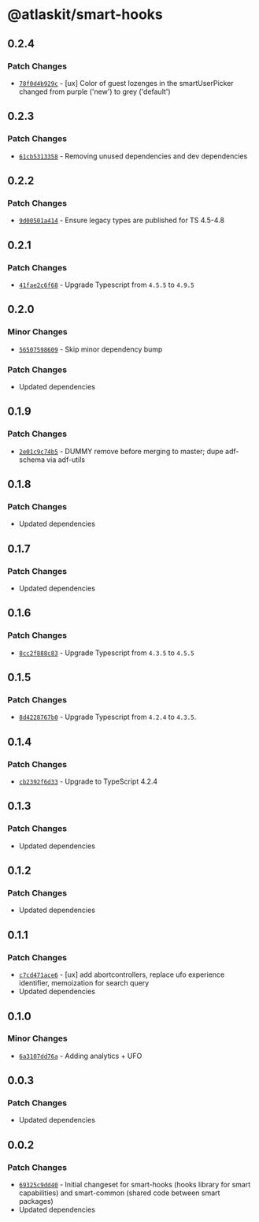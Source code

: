 # @atlaskit/smart-hooks

## 0.2.4

### Patch Changes

- [`78f0d4b929c`](https://bitbucket.org/atlassian/atlassian-frontend/commits/78f0d4b929c) - [ux] Color of guest lozenges in the smartUserPicker changed from purple ('new') to grey ('default')

## 0.2.3

### Patch Changes

- [`61cb5313358`](https://bitbucket.org/atlassian/atlassian-frontend/commits/61cb5313358) - Removing unused dependencies and dev dependencies

## 0.2.2

### Patch Changes

- [`9d00501a414`](https://bitbucket.org/atlassian/atlassian-frontend/commits/9d00501a414) - Ensure legacy types are published for TS 4.5-4.8

## 0.2.1

### Patch Changes

- [`41fae2c6f68`](https://bitbucket.org/atlassian/atlassian-frontend/commits/41fae2c6f68) - Upgrade Typescript from `4.5.5` to `4.9.5`

## 0.2.0

### Minor Changes

- [`56507598609`](https://bitbucket.org/atlassian/atlassian-frontend/commits/56507598609) - Skip minor dependency bump

### Patch Changes

- Updated dependencies

## 0.1.9

### Patch Changes

- [`2e01c9c74b5`](https://bitbucket.org/atlassian/atlassian-frontend/commits/2e01c9c74b5) - DUMMY remove before merging to master; dupe adf-schema via adf-utils

## 0.1.8

### Patch Changes

- Updated dependencies

## 0.1.7

### Patch Changes

- Updated dependencies

## 0.1.6

### Patch Changes

- [`8cc2f888c83`](https://bitbucket.org/atlassian/atlassian-frontend/commits/8cc2f888c83) - Upgrade Typescript from `4.3.5` to `4.5.5`

## 0.1.5

### Patch Changes

- [`8d4228767b0`](https://bitbucket.org/atlassian/atlassian-frontend/commits/8d4228767b0) - Upgrade Typescript from `4.2.4` to `4.3.5`.

## 0.1.4

### Patch Changes

- [`cb2392f6d33`](https://bitbucket.org/atlassian/atlassian-frontend/commits/cb2392f6d33) - Upgrade to TypeScript 4.2.4

## 0.1.3

### Patch Changes

- Updated dependencies

## 0.1.2

### Patch Changes

- Updated dependencies

## 0.1.1

### Patch Changes

- [`c7cd471ace6`](https://bitbucket.org/atlassian/atlassian-frontend/commits/c7cd471ace6) - [ux] add abortcontrollers, replace ufo experience identifier, memoization for search query
- Updated dependencies

## 0.1.0

### Minor Changes

- [`6a3107dd76a`](https://bitbucket.org/atlassian/atlassian-frontend/commits/6a3107dd76a) - Adding analytics + UFO

## 0.0.3

### Patch Changes

- Updated dependencies

## 0.0.2

### Patch Changes

- [`69325c9dd40`](https://bitbucket.org/atlassian/atlassian-frontend/commits/69325c9dd40) - Initial changeset for smart-hooks (hooks library for smart capabilities) and smart-common (shared code between smart packages)
- Updated dependencies
